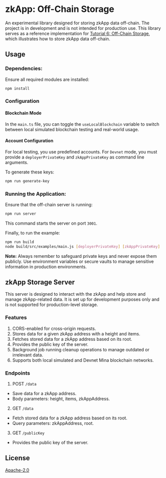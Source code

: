 # zkApp: Off-Chain Storage

An experimental library designed for storing zkApp data off-chain. The project is in development and is not intended for production use. This library serves as a reference implementation for [Tutorial 6: Off-Chain Storage](https://docs.minaprotocol.com/zkapps/tutorials/offchain-storage), which illustrates how to store zkApp data off-chain.

## Usage

### Dependencies:

Ensure all required modules are installed:

```bash
npm install
```

### Configuration

#### Blockchain Mode

In the `main.ts` file, you can toggle the `useLocalBlockchain` variable to switch between local simulated blockchain testing and real-world usage.

#### Account Configuration

For local testing, you use predefined accounts.
For `Devnet` mode, you must provide a `deployerPrivateKey` and `zkAppPrivateKey` as command line arguments.

To generate these keys:

```bash
npm run generate-key
```

### Running the Application:

Ensure that the off-chain server is running:

```bash
npm run server
```

This command starts the server on port `3001`.

Finally, to run the example:

```bash
npm run build
node build/src/examples/main.js [deployerPrivateKey] [zkAppPrivateKey]
```

**Note:**
Always remember to safeguard private keys and never expose them publicly. Use environment variables or secure vaults to manage sensitive information in production environments.

## zkApp Storage Server

This server is designed to interact with the zkApp and help store and manage zkApp-related data. It is set up for development purposes only and is not supported for production-level storage.

### Features

1. CORS-enabled for cross-origin requests.
1. Stores data for a given zkApp address with a height and items.
1. Fetches stored data for a zkApp address based on its root.
1. Provides the public key of the server.
1. Background job running cleanup operations to manage outdated or irrelevant data.
1. Supports both local simulated and Devnet Mina blockchain networks.

### Endpoints

1. POST `/data`

- Save data for a zkApp address.
- Body parameters: height, items, zkAppAddress.

2. GET `/data`

- Fetch stored data for a zkApp address based on its root.
- Query parameters: zkAppAddress, root.

3. GET `/publicKey`

- Provides the public key of the server.

## License

[Apache-2.0](LICENSE)
